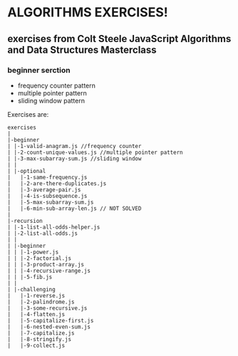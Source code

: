 # ALGORITHMS EXERCISES!
 exercises from Colt Steele JavaScript Algorithms and Data Structures Masterclass
---

### beginner serction

- frequency counter pattern
- multiple pointer pattern
- sliding window pattern
 
 Exercises are:

```
exercises
|
|-beginner
| |-1-valid-anagram.js //frequency counter
| |-2-count-unique-values.js //multiple pointer pattern
| |-3-max-subarray-sum.js //sliding window 
| |
| |-optional
|   |-1-same-frequency.js
|   |-2-are-there-duplicates.js
|   |-3-average-pair.js
|   |-4-is-subsequence.js
|   |-5-max-subarray-sum.js
|   |-6-min-sub-array-len.js // NOT SOLVED
|
|-recursion
| |-1-list-all-odds-helper.js
| |-2-list-all-odds.js
| |
| |-beginner
| | |-1-power.js
| | |-2-factorial.js
| | |-3-product-array.js
| | |-4-recursive-range.js
| | |-5-fib.js
| | 
| |-challenging
|   |-1-reverse.js
|   |-2-palindrome.js    
|   |-3-some-recursive.js    
|   |-4-flatten.js     
|   |-5-capitalize-first.js     
|   |-6-nested-even-sum.js     
|   |-7-capitalize.js     
|   |-8-stringify.js        
|   |-9-collect.js        

```

